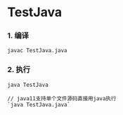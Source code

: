 # TestJava

### 1. 编译

`javac TestJava.java`

### 2. 执行

`java TestJava`

```
// java11支持单个文件源码直接用java执行
`java TestJava.java`
```
